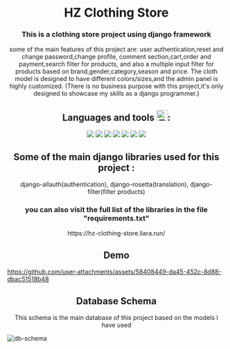 <h1 align="center">
HZ Clothing Store
</h1>

<space>
	
<h3 align="center">
This is a clothing store project using django framework
</h3>

<space>

<p align="center">
some of the main features of this project are: user authentication,reset and change password,change profile,
comment section,cart,order and payment,search filter for products,
and also a multiple input filter for products based on brand,gender,category,season and price.
The cloth model is designed to have different colors/sizes,and the admin panel is highly customized.
(There is no business purpose with this project,it's only designed to showcase my skills as a django programmer.)
</p>

<space>
<h2 align="center">
Languages and tools <img src="https://raw.githubusercontent.com/Tarikul-Islam-Anik/Animated-Fluent-Emojis/master/Emojis/Objects/Toolbox.png" alt="Toolbox" width="25" height="25" />:
</h2>
<space>
<div align="center">
	<img src="https://skillicons.dev/icons?i=python"/>
	<img src="https://skillicons.dev/icons?i=django"/>
	<img src="https://skillicons.dev/icons?i=docker"/>
	<img src="https://skillicons.dev/icons?i=postgresql"/>
 <img src="https://skillicons.dev/icons?i=html"/>
  <img src="https://skillicons.dev/icons?i=css"/>
 <img src="https://skillicons.dev/icons?i=javascript"/>
</div>

<space>

<space>
<h2 align="center">
Some of the main django libraries used for this project :
</h2>

<space>
	
<p align="center">
django-allauth(authentication), django-rosetta(translation), django-filter(filter products)
</p>


<space>

<h3 align="center">
you can also visit the full list of the libraries in the file "requirements.txt"
</h3>


<space>
	

<p align="center">
	https://hz-clothing-store.liara.run/
</p>

<space>

<space>
<h2 align="center">
 Demo 
</h2>



https://github.com/user-attachments/assets/58408449-da45-452c-8d88-dbac51518b48



<space>
<h2 align="center">
 Database Schema
</h2>
<space>
<p align="center">
This schema is the main database of this project based on the models I have used 
</p>

![db-schema](https://github.com/user-attachments/assets/be28d63c-f099-4609-bd3a-bc13a6d5c27e)
